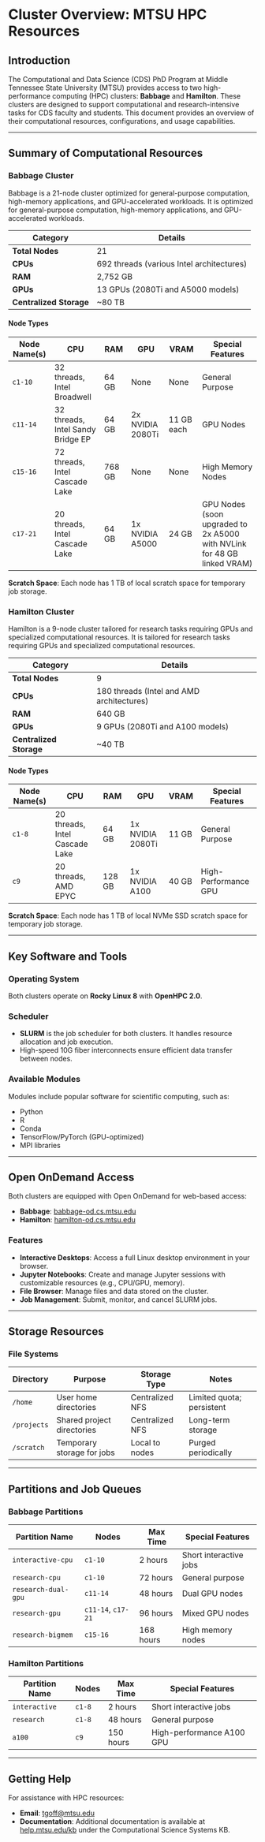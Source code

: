 # Cluster Overview: MTSU HPC Resources

## Introduction
The Computational and Data Science (CDS) PhD Program at Middle Tennessee State University (MTSU) provides access to two high-performance computing (HPC) clusters: **Babbage** and **Hamilton**. These clusters are designed to support computational and research-intensive tasks for CDS faculty and students. This document provides an overview of their computational resources, configurations, and usage capabilities.

---

## Summary of Computational Resources

### **Babbage Cluster**
Babbage is a 21-node cluster optimized for general-purpose computation, high-memory applications, and GPU-accelerated workloads. It is optimized for general-purpose computation, high-memory applications, and GPU-accelerated workloads.

| **Category**           | **Details**                                                                 |
|------------------------|-----------------------------------------------------------------------------|
| **Total Nodes**        | 21                                                                          |
| **CPUs**               | 692 threads (various Intel architectures)                                  |
| **RAM**                | 2,752 GB                                                                   |
| **GPUs**               | 13 GPUs (2080Ti and A5000 models)                                          |
| **Centralized Storage**| ~80 TB                                                                     |

#### **Node Types**
| **Node Name(s)**  | **CPU**                                 | **RAM**    | **GPU**         | **VRAM**    | **Special Features**                        |
|-------------------|-----------------------------------------|------------|-----------------|------------|---------------------------------------------|
| `c1-10`          | 32 threads, Intel Broadwell             | 64 GB      | None            | None       | General Purpose                             |
| `c11-14`         | 32 threads, Intel Sandy Bridge EP       | 64 GB      | 2x NVIDIA 2080Ti| 11 GB each| GPU Nodes                                    |
| `c15-16`         | 72 threads, Intel Cascade Lake          | 768 GB     | None            | None       | High Memory Nodes                           |
| `c17-21`         | 20 threads, Intel Cascade Lake          | 64 GB      | 1x NVIDIA A5000 | 24 GB      | GPU Nodes (soon upgraded to 2x A5000 with NVLink for 48 GB linked VRAM) |

**Scratch Space**: Each node has 1 TB of local scratch space for temporary job storage.

### **Hamilton Cluster**
Hamilton is a 9-node cluster tailored for research tasks requiring GPUs and specialized computational resources. It is tailored for research tasks requiring GPUs and specialized computational resources.

| **Category**           | **Details**                                                                 |
|------------------------|-----------------------------------------------------------------------------|
| **Total Nodes**        | 9                                                                           |
| **CPUs**               | 180 threads (Intel and AMD architectures)                                  |
| **RAM**                | 640 GB                                                                     |
| **GPUs**               | 9 GPUs (2080Ti and A100 models)                                            |
| **Centralized Storage**| ~40 TB                                                                     |

#### **Node Types**
| **Node Name(s)**  | **CPU**                     | **RAM**    | **GPU**         | **VRAM**    | **Special Features**       |
|-------------------|-----------------------------|------------|-----------------|------------|---------------------------|
| `c1-8`           | 20 threads, Intel Cascade Lake | 64 GB      | 1x NVIDIA 2080Ti| 11 GB      | General Purpose            |
| `c9`             | 20 threads, AMD EPYC        | 128 GB     | 1x NVIDIA A100  | 40 GB      | High-Performance GPU       |

**Scratch Space**: Each node has 1 TB of local NVMe SSD scratch space for temporary job storage.

---

## Key Software and Tools

### **Operating System**
Both clusters operate on **Rocky Linux 8** with **OpenHPC 2.0**.

### **Scheduler**
- **SLURM** is the job scheduler for both clusters. It handles resource allocation and job execution.
- High-speed 10G fiber interconnects ensure efficient data transfer between nodes.

### **Available Modules**
Modules include popular software for scientific computing, such as:
- Python
- R
- Conda
- TensorFlow/PyTorch (GPU-optimized)
- MPI libraries

---

## Open OnDemand Access

Both clusters are equipped with Open OnDemand for web-based access:
- **Babbage**: [babbage-od.cs.mtsu.edu](https://babbage-od.cs.mtsu.edu)
- **Hamilton**: [hamilton-od.cs.mtsu.edu](https://hamilton-od.cs.mtsu.edu)

### Features
- **Interactive Desktops**: Access a full Linux desktop environment in your browser.
- **Jupyter Notebooks**: Create and manage Jupyter sessions with customizable resources (e.g., CPU/GPU, memory).
- **File Browser**: Manage files and data stored on the cluster.
- **Job Management**: Submit, monitor, and cancel SLURM jobs.

---

## Storage Resources

### **File Systems**
| **Directory** | **Purpose**                  | **Storage Type** | **Notes**                  |
|---------------|------------------------------|------------------|----------------------------|
| `/home`       | User home directories        | Centralized NFS  | Limited quota; persistent  |
| `/projects`   | Shared project directories   | Centralized NFS  | Long-term storage          |
| `/scratch`    | Temporary storage for jobs   | Local to nodes   | Purged periodically        |

---

## Partitions and Job Queues

### **Babbage Partitions**
| **Partition Name**       | **Nodes**        | **Max Time** | **Special Features**         |
|--------------------------|------------------|--------------|------------------------------|
| `interactive-cpu`        | `c1-10`          | 2 hours      | Short interactive jobs       |
| `research-cpu`           | `c1-10`          | 72 hours     | General purpose              |
| `research-dual-gpu`      | `c11-14`         | 48 hours     | Dual GPU nodes               |
| `research-gpu`           | `c11-14`, `c17-21` | 96 hours     | Mixed GPU nodes              |
| `research-bigmem`        | `c15-16`         | 168 hours    | High memory nodes            |

### **Hamilton Partitions**
| **Partition Name**       | **Nodes**        | **Max Time** | **Special Features**         |
|--------------------------|------------------|--------------|------------------------------|
| `interactive`            | `c1-8`           | 2 hours      | Short interactive jobs       |
| `research`               | `c1-8`           | 48 hours     | General purpose              |
| `a100`                   | `c9`             | 150 hours    | High-performance A100 GPU    |

---

## Getting Help

For assistance with HPC resources:
- **Email**: tgoff@mtsu.edu
- **Documentation**: Additional documentation is available at [help.mtsu.edu/kb](https://help.mtsu.edu/kb) under the Computational Science Systems KB.

